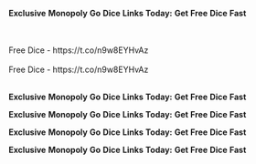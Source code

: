 <strong>Exclusive</strong> <strong>Monopoly</strong> <strong>Go</strong> <strong>Dice</strong> <strong>Links</strong> <strong>Today:</strong> <strong>Get</strong> <strong>Free</strong> <strong>Dice</strong> <strong>Fast</strong>

<br>
<br>Free Dice - https://t.co/n9w8EYHvAz
<br>
<br>Free Dice - https://t.co/n9w8EYHvAz
<br>
<br>

<strong>Exclusive</strong> <strong>Monopoly</strong> <strong>Go</strong> <strong>Dice</strong> <strong>Links</strong> <strong>Today:</strong> <strong>Get</strong> <strong>Free</strong> <strong>Dice</strong> <strong>Fast</strong>

<strong>Exclusive</strong> <strong>Monopoly</strong> <strong>Go</strong> <strong>Dice</strong> <strong>Links</strong> <strong>Today:</strong> <strong>Get</strong> <strong>Free</strong> <strong>Dice</strong> <strong>Fast</strong>

<strong>Exclusive</strong> <strong>Monopoly</strong> <strong>Go</strong> <strong>Dice</strong> <strong>Links</strong> <strong>Today:</strong> <strong>Get</strong> <strong>Free</strong> <strong>Dice</strong> <strong>Fast</strong>

<strong>Exclusive</strong> <strong>Monopoly</strong> <strong>Go</strong> <strong>Dice</strong> <strong>Links</strong> <strong>Today:</strong> <strong>Get</strong> <strong>Free</strong> <strong>Dice</strong> <strong>Fast</strong>
